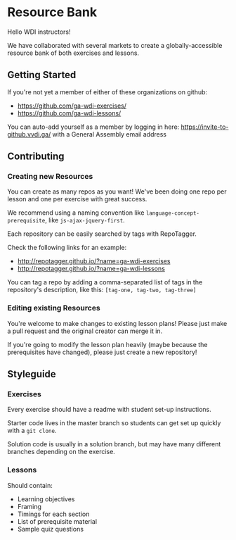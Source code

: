 # Resource Bank

Hello WDI instructors!

We have collaborated with several markets to create
a globally-accessible resource bank of both exercises and lessons.

## Getting Started

If you're not yet a member of either of these organizations on github:

- https://github.com/ga-wdi-exercises/
- https://github.com/ga-wdi-lessons/

You can auto-add yourself as a member by logging in here: https://invite-to-github.vvdi.ga/
with a General Assembly email address

## Contributing

### Creating new Resources

You can create as many repos as you want! We've been doing one repo per lesson
and one per exercise with great success.

We recommend using a naming convention like `language-concept-prerequisite`, like
`js-ajax-jquery-first`.

Each repository can be easily searched by tags with RepoTagger.

Check the following links for an example:

- http://repotagger.github.io/?name=ga-wdi-exercises
- http://repotagger.github.io/?name=ga-wdi-lessons

You can tag a repo by adding a comma-separated list of tags in the repository's
description, like this: `[tag-one, tag-two, tag-three]`

### Editing existing Resources

You're welcome to make changes to existing lesson plans! Please just make a pull
request and the original creator can merge it in.

If you're going to modify the lesson plan heavily (maybe because the prerequisites have changed),
please just create a new repository!

## Styleguide

### Exercises

Every exercise should have a readme with student set-up instructions.

Starter code lives in the master branch so students can get set up quickly with
a `git clone`.

Solution code is usually in a solution branch, but may have many different branches
depending on the exercise.

### Lessons

Should contain:

- Learning objectives
- Framing
- Timings for each section
- List of prerequisite material
- Sample quiz questions
